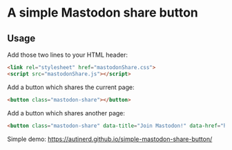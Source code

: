 # A simple Mastodon share button

## Usage

Add those two lines to your HTML header:

```html
<link rel="stylesheet" href="mastodonShare.css">
<script src="mastodonShare.js"></script>
```

Add a button which shares the current page:

```html
<button class="mastodon-share"></button>
```

Add a button which shares another page:

```html
<button class="mastodon-share" data-title="Join Mastodon!" data-href="https://joinmastodon.org"></button>
```

Simple demo: <https://autinerd.github.io/simple-mastodon-share-button/>
